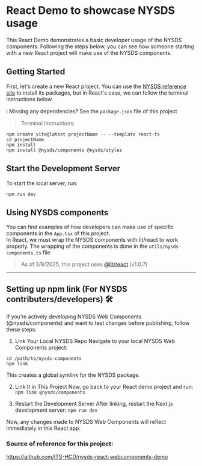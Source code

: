 # React Demo to showcase NYSDS usage
This React Demo demonstrates a basic developer usage of the NYSDS components. 
Following the steps below, you can see how someone starting with a new React project will make use of the NYSDS components.

## Getting Started
First, let's create a new React project. You can use the [NYSDS reference site](https://designsystem.ny.gov/getting-started/developers/) to install its packages, but in React's case, we can follow the terminal instructions below.

ℹ️ Missing any dependencies? See the `package.json` file of this project

> Terminal Instructions:
```
npm create vite@latest projectName -- --template react-ts
cd projectName
npm install
npm install @nysds/components @nysds/styles
```

## Start the Development Server
To start the local server, run:
```
npm run dev
```

## Using NYSDS components
You can find examples of how developers can make use of specific components in the `App.tsx` of this project. \
In React, we must wrap the NYSDS components with lit/react to work properly. The wrapping of the components is done in the `utils/nysds-components.ts` file
> As of 3/8/2025, this project uses [@lit/react](https://lit.dev/docs/frameworks/react/) (v1.0.7)

---

## Setting up npm link (For NYSDS contributers/developers) 🛠️
If you’re actively developing NYSDS Web Components (@nysds/components) and want to test changes before publishing, follow these steps:

1. Link Your Local NYSDS Repo
Navigate to your local NYSDS Web Components project:
```
cd /path/to/nysds-components
npm link
```
This creates a global symlink for the NYSDS package.

2. Link It in This Project
Now, go back to your React demo project and run:
`npm link @nysds/components`

3. Restart the Development Server
After linking, restart the Next.js development server:
`npm run dev`

Now, any changes made to NYSDS Web Components will reflect immediately in this React app.

### Source of reference for this project:
https://github.com/ITS-HCD/nysds-react-webcomponents-demo
